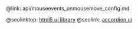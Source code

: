 @link: api/mouseevents_onmousemove_config.md

@seolinktop: [html5 ui library](https://webix.com)
@seolink: [accordion ui](https://webix.com/widget/accordion/)